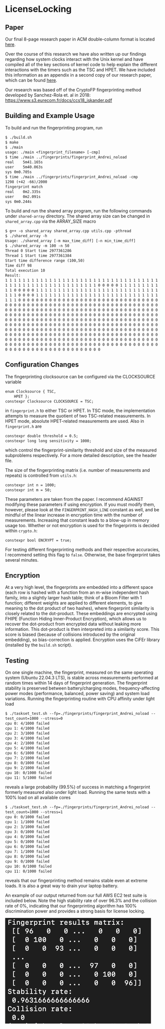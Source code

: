 # LicenseLocking

## Paper

Our final 8-page research paper in ACM double-column format is located [here](LicenseLocking.pdf).

Over the course of this research we have also written up  our findings regarding how system clocks interact with the Unix kernel and have compiled all of the key sections of kernel code to help explain the different interactions with the timers such as the TSC and HPET.  We have included this information as an appendix in a second copy of our research paper, which can be found [here](LicenseLocking_with_appendix.pdf).

Our research was based off of the CryptoFP fingerprinting method developed by Sanchez-Rola et. al in 2018: https://www.s3.eurecom.fr/docs/ccs18_iskander.pdf

## Building and Example Usage
To build and run the fingerprinting program, run
```
$ ./build.sh
$ make
$ ./main
usage: ./main <fingerprint_filename> [-cmp]
$ time ./main ../fingerprints/fingerprint_Andrei_noload
real	5m41.165s
user	5m40.063s
sys	0m0.705s
$ time ./main ../fingerprints/fingerprint_Andrei_noload -cmp
1298 (+42 -66)/2000
fingerprint match
real	0m2.335s
user	0m2.091s
sys	0m0.244s
```

To build and run the shared array program, run the following commands under `shared-array` directory. The shared array size can be changed in `shared_array.cpp` via the ARRAY_SIZE macro
```
$ g++ -o shared_array shared_array.cpp utils.cpp -pthread
$ ./shared_array -h
Usage: ./shared_array [-m max_time_diff] [-n min_time_diff]
$ ./shared_array -m 100 -n 50
Thread 0 Start time 2977361286
Thread 1 Start time 2977361384
Start time difference range (100,50)
Time diff 98
Total execution 10
Result:
1 1 1 1 1 1 1 1 1 1 1 1 1 1 1 1 1 1 1 1 1 1 1 1 1 1 1 1 1 1 1 1 1 1 1 1 1 1 1 1 1 1 1 1 1 1 1 1 1 1 1 1 1 1 1 1 0 0 0 0 0 1 1 1 1 1 1 1 1 1 1 1 0 0 0 0 0 1 1 1 1 1 1 1 1 1 1 1 1 1 1 1 1 1 1 1 1 1 1 1 1 1 1 1 1 1 1 1 0 0 0 0 1 1 1 1 1 1 1 1 1 1 1 1 1 1 1 1 1 1 1 1 1 1 1 1 1 1 1 1 1 1 1 0 0 0 0 0 0 0 0 0 0 0 0 0 0 0 0 0 0 0 0 0 0 0 0 0 0 0 0 0 0 0 0 0 0 0 0 0 0 0 0 0 0 0 0 0 0 0 0 0 0 0 0 0 0 0 0 0 0 0 0 0 0 0 0 0 0 0 0 0 0 0 0 0 0 0 0 0 0 0 0 0 0 0 0 0 0 0 0 0 0 0 0 0 0 0 0 0 0 0 0 0 0 0 0 0 0 0 0 0 0 0 0 0 0 0 0 0 0 0 0 0 0 0 0 0 0 0 0 0 0 0 0 0 0 0 0 0 0 0 0 0 0 0 0 0 0 0 0 0 0 0 0 0 0 0 0 0 0 0 0 0 0 0 0 0 0 0 0 0 0 0 0 0 0 0 0 0 0 0 0 0 0 0 0 0 0 0 0 0 0 0 0 0 0 0 0 0 0 0 0 0 0 0 0 0 0 0 0 0 0 0 0 0 0 0 0 0 0 0 0 0 0 0 0 0 0 0 0 0 0 0 0 0 0 0 0 0 0 0 0 0 0 0 0 0 0 0 0 0 0 0 0 0 0 0 0 0 0 0 0 0 0 0 0 0 0 0 0 0 0 0 0 0 0 0 0 0 0 0 0 0 0 0 0 0 0 0 0 0 0 0 0 0 0 0 0 0 0 0 0 0 0 0 0 0 0 0 0 0 0 0 0 0 0 0 0 0 0 0 0 0 0 0 0 0 0 0 0 0 0 0 0 0 0 0 0 0 0 0 0 0 0 0 0 0 0 0 0 0 0 0 0 0 0 0 0 0 0 0 0 0 0 0 0 0 0 0 0 0
```

## Configuration Changes
The fingerprinting clocksource can be configured via the CLOCKSOURCE variable
```
enum Clocksource { TSC,
    HPET };
constexpr Clocksource CLOCKSOURCE = TSC;
```
in `fingerprint.h` to either TSC or HPET. In TSC mode, the implementation attempts to measure the quotient of two TSC-related measurements. In HPET mode, absolute HPET-related measurements are used.
Also in `fingerprint.h` are
```
constexpr double threshold = 0.5;
constexpr long long sensitivity = 1000;
```
which control the fingerprint-similarity threshold and size of the measured subproblems respectively. For a more detailed description, see the header file.

The size of the fingerprinting matrix (i.e. number of measurements and repeats) is controlled from `utils.h`:
```
constexpr int n = 1000;
constexpr int m = 50;
```
These parameters are taken from the paper. I recommend AGAINST modifying these parameters if using encryption. If you must modify them, however, please look at the `FINGERPRINT_HASH_LINE` constant as well, and be mindful of the linear increase in encryption time with the number of measurements. Increasing that constant leads to a blow-up in memory usage too. Whether or not encryption is used for the fingerprints is decided within `crypto.h`:
```
constexpr bool ENCRYPT = true;
```
For testing different fingerprinting methods and their respective accuracies, I recommend setting this flag to `false`. Otherwise, the base fingerprint takes several minutes.

## Encryption

At a very high level, the fingerprints are embedded into a different space (each row is hashed with a function from an m-wise independent hash family, into a slightly larger hash table; think of a Bloom Filter with 1 function; different weights are applied to different elements, to give meaning to the dot product of two hashes), where fingerprint similarity is closely related to the dot-product. These embeddings are encrypted using FHIPE (Function Hiding Inner-Product Encryption), which allows us to recover the dot-product from encrypted data without leaking more information. This dot-product is then interpreted into a similarity score. This score is biased (because of collisions introduced by the original embedding), so bias-correction is applied. Encryption uses the CiFEr library (installed by the `build.sh` script).

## Testing

On one single machine, the fingerprint, measured on the same operating system (Ubuntu 22.04.3 LTS), is stable
across measurements performed at random times within 14 days of fingerprint generation. The fingerprint stability 
is preserved between battery/charging modes, frequency-affecting power modes (performance, balanced, power saving)
and system load variations. Running the fingerprinting routine with CPU affinity under light load
```
$ ./taskset_test.sh --fp=./fingerprints/fingerprint_Andrei_noload --test_count=1000 --stress=0
cpu 0: 4/1000 failed
cpu 1: 4/1000 failed
cpu 2: 3/1000 failed
cpu 3: 4/1000 failed
cpu 4: 2/1000 failed
cpu 5: 4/1000 failed
cpu 6: 6/1000 failed
cpu 7: 2/1000 failed
cpu 8: 0/1000 failed
cpu 9: 2/1000 failed
cpu 10: 0/1000 failed
cpu 11: 5/1000 failed
```
reveals a large probability (99.5%) of success in matching a fingerprint formerly measured also under light load. 
Running the same tests with a 100% load on all available cores
```
$ ./taskset_test.sh --fp=./fingerprints/fingerprint_Andrei_noload --test_count=1000 --stress=1
cpu 0: 0/1000 failed
cpu 1: 1/1000 failed
cpu 2: 3/1000 failed
cpu 3: 0/1000 failed
cpu 4: 0/1000 failed
cpu 5: 0/1000 failed
cpu 6: 0/1000 failed
cpu 7: 1/1000 failed
cpu 8: 0/1000 failed
cpu 9: 0/1000 failed
cpu 10: 0/1000 failed
cpu 11: 0/1000 failed
```
reveals that our fingerprinting method remains stable even at extreme loads. It is also a great way to drain your laptop battery.

An example of our output returned from our full AWS EC2 test suite is included below.  Note the high stability rate of over 96.3% and the collision rate of 0%, indicating that our fingerprinting algorithm has 100% discrimination power and provides a strong basis for license locking.

![testing-output](testing/test-output.png)


